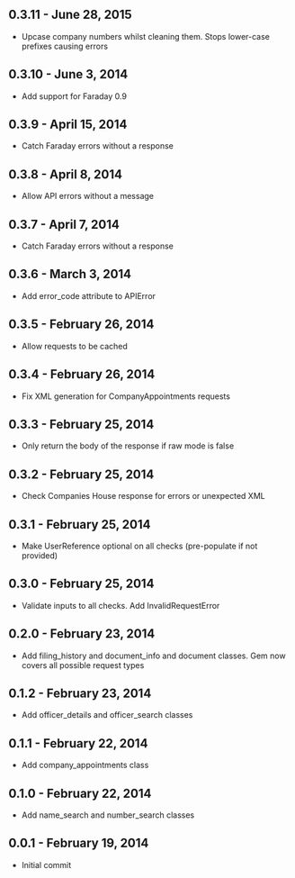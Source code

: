 ## 0.3.11 - June 28, 2015

- Upcase company numbers whilst cleaning them. Stops lower-case prefixes
  causing errors

## 0.3.10 - June 3, 2014

- Add support for Faraday 0.9

## 0.3.9 - April 15, 2014

- Catch Faraday errors without a response

## 0.3.8 - April 8, 2014

- Allow API errors without a message

## 0.3.7 - April 7, 2014

- Catch Faraday errors without a response

## 0.3.6 - March 3, 2014

- Add error_code attribute to APIError

## 0.3.5 - February 26, 2014

- Allow requests to be cached

## 0.3.4 - February 26, 2014

- Fix XML generation for CompanyAppointments requests

## 0.3.3 - February 25, 2014

- Only return the body of the response if raw mode is false

## 0.3.2 - February 25, 2014

- Check Companies House response for errors or unexpected XML

## 0.3.1 - February 25, 2014

- Make UserReference optional on all checks (pre-populate if not provided)

## 0.3.0 - February 25, 2014

- Validate inputs to all checks. Add InvalidRequestError

## 0.2.0 - February 23, 2014

- Add filing_history and document_info and document classes. Gem now covers
  all possible request types

## 0.1.2 - February 23, 2014

- Add officer_details and officer_search classes

## 0.1.1 - February 22, 2014

- Add company_appointments class

## 0.1.0 - February 22, 2014

- Add name_search and number_search classes

## 0.0.1 - February 19, 2014

- Initial commit
